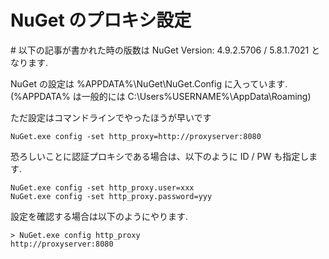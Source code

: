 # NuGet のプロキシ設定

\# 以下の記事が書かれた時の版数は NuGet Version: 4.9.2.5706 / 5.8.1.7021 となります.

NuGet の設定は %APPDATA%\NuGet\NuGet.Config に入っています.
(%APPDATA% は一般的には C:\Users\%USERNAME%\AppData\Roaming)

ただ設定はコマンドラインでやったほうが早いです

```
NuGet.exe config -set http_proxy=http://proxyserver:8080
```

恐ろしいことに認証プロキシである場合は、以下のように ID / PW も指定します.

```
NuGet.exe config -set http_proxy.user=xxx
NuGet.exe config -set http_proxy.password=yyy
```

設定を確認する場合は以下のようにやります.

```
> NuGet.exe config http_proxy
http://proxyserver:8080
```

